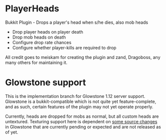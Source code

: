 # PlayerHeads
Bukkit Plugin - Drops a player's head when s/he dies, also mob heads
* Drop player heads on player death
* Drop mob heads on death
* Configure drop rate chances
* Configure whether player-kills are required to drop

All credit goes to meiskam for creating the plugin and zand, Dragoboss, any many others for maintaining it.

# Glowstone support
This is the implementation branch for Glowstone 1.12 server support.  Glowstone is a bukkit-compatible which is not quite yet feature-complete, and as such, certain features of the plugin may not yet operate properly.

Currently, heads are dropped for mobs as normal, but all custom heads are untextured.  Texturing support here is dependent on [some source changes](https://github.com/GlowstoneMC/Glowstone/issues/977) in Glowstone that are currently pending or expected and are not released as of yet.


